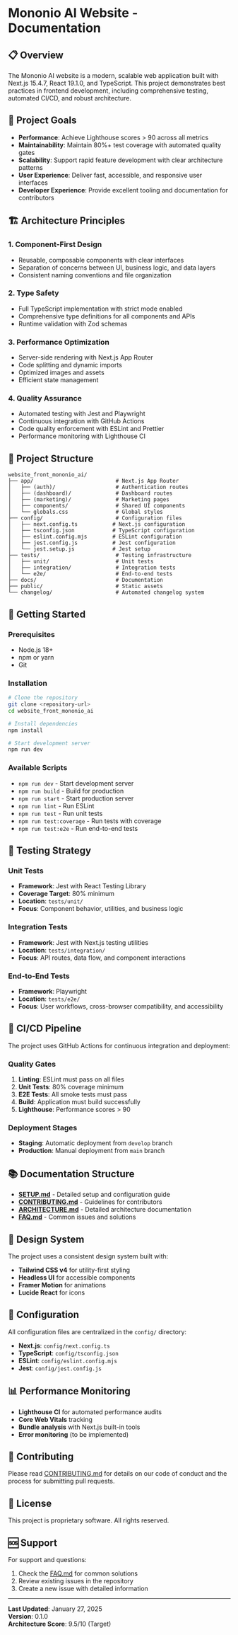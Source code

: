 # Mononio AI Website - Documentation

## 📋 Overview

The Mononio AI website is a modern, scalable web application built with Next.js 15.4.7, React 19.1.0, and TypeScript. This project demonstrates best practices in frontend development, including comprehensive testing, automated CI/CD, and robust architecture.

## 🎯 Project Goals

- **Performance**: Achieve Lighthouse scores > 90 across all metrics
- **Maintainability**: Maintain 80%+ test coverage with automated quality gates
- **Scalability**: Support rapid feature development with clear architecture patterns
- **User Experience**: Deliver fast, accessible, and responsive user interfaces
- **Developer Experience**: Provide excellent tooling and documentation for contributors

## 🏗️ Architecture Principles

### 1. **Component-First Design**
- Reusable, composable components with clear interfaces
- Separation of concerns between UI, business logic, and data layers
- Consistent naming conventions and file organization

### 2. **Type Safety**
- Full TypeScript implementation with strict mode enabled
- Comprehensive type definitions for all components and APIs
- Runtime validation with Zod schemas

### 3. **Performance Optimization**
- Server-side rendering with Next.js App Router
- Code splitting and dynamic imports
- Optimized images and assets
- Efficient state management

### 4. **Quality Assurance**
- Automated testing with Jest and Playwright
- Continuous integration with GitHub Actions
- Code quality enforcement with ESLint and Prettier
- Performance monitoring with Lighthouse CI

## 📁 Project Structure

```
website_front_mononio_ai/
├── app/                          # Next.js App Router
│   ├── (auth)/                   # Authentication routes
│   ├── (dashboard)/              # Dashboard routes
│   ├── (marketing)/              # Marketing pages
│   ├── components/               # Shared UI components
│   └── globals.css               # Global styles
├── config/                       # Configuration files
│   ├── next.config.ts           # Next.js configuration
│   ├── tsconfig.json            # TypeScript configuration
│   ├── eslint.config.mjs        # ESLint configuration
│   ├── jest.config.js           # Jest configuration
│   └── jest.setup.js            # Jest setup
├── tests/                        # Testing infrastructure
│   ├── unit/                     # Unit tests
│   ├── integration/              # Integration tests
│   └── e2e/                      # End-to-end tests
├── docs/                         # Documentation
├── public/                       # Static assets
└── changelog/                    # Automated changelog system
```

## 🚀 Getting Started

### Prerequisites
- Node.js 18+ 
- npm or yarn
- Git

### Installation
```bash
# Clone the repository
git clone <repository-url>
cd website_front_mononio_ai

# Install dependencies
npm install

# Start development server
npm run dev
```

### Available Scripts
- `npm run dev` - Start development server
- `npm run build` - Build for production
- `npm run start` - Start production server
- `npm run lint` - Run ESLint
- `npm run test` - Run unit tests
- `npm run test:coverage` - Run tests with coverage
- `npm run test:e2e` - Run end-to-end tests

## 🧪 Testing Strategy

### Unit Tests
- **Framework**: Jest with React Testing Library
- **Coverage Target**: 80% minimum
- **Location**: `tests/unit/`
- **Focus**: Component behavior, utilities, and business logic

### Integration Tests
- **Framework**: Jest with Next.js testing utilities
- **Location**: `tests/integration/`
- **Focus**: API routes, data flow, and component interactions

### End-to-End Tests
- **Framework**: Playwright
- **Location**: `tests/e2e/`
- **Focus**: User workflows, cross-browser compatibility, and accessibility

## 🔄 CI/CD Pipeline

The project uses GitHub Actions for continuous integration and deployment:

### Quality Gates
1. **Linting**: ESLint must pass on all files
2. **Unit Tests**: 80% coverage minimum
3. **E2E Tests**: All smoke tests must pass
4. **Build**: Application must build successfully
5. **Lighthouse**: Performance scores > 90

### Deployment Stages
- **Staging**: Automatic deployment from `develop` branch
- **Production**: Manual deployment from `main` branch

## 📚 Documentation Structure

- **[SETUP.md](./SETUP.md)** - Detailed setup and configuration guide
- **[CONTRIBUTING.md](./CONTRIBUTING.md)** - Guidelines for contributors
- **[ARCHITECTURE.md](./ARCHITECTURE.md)** - Detailed architecture documentation
- **[FAQ.md](./FAQ.md)** - Common issues and solutions

## 🎨 Design System

The project uses a consistent design system built with:
- **Tailwind CSS v4** for utility-first styling
- **Headless UI** for accessible components
- **Framer Motion** for animations
- **Lucide React** for icons

## 🔧 Configuration

All configuration files are centralized in the `config/` directory:
- **Next.js**: `config/next.config.ts`
- **TypeScript**: `config/tsconfig.json`
- **ESLint**: `config/eslint.config.mjs`
- **Jest**: `config/jest.config.js`

## 📊 Performance Monitoring

- **Lighthouse CI** for automated performance audits
- **Core Web Vitals** tracking
- **Bundle analysis** with Next.js built-in tools
- **Error monitoring** (to be implemented)

## 🤝 Contributing

Please read [CONTRIBUTING.md](./CONTRIBUTING.md) for details on our code of conduct and the process for submitting pull requests.

## 📄 License

This project is proprietary software. All rights reserved.

## 🆘 Support

For support and questions:
1. Check the [FAQ.md](./FAQ.md) for common solutions
2. Review existing issues in the repository
3. Create a new issue with detailed information

---

**Last Updated**: January 27, 2025  
**Version**: 0.1.0  
**Architecture Score**: 9.5/10 (Target) 